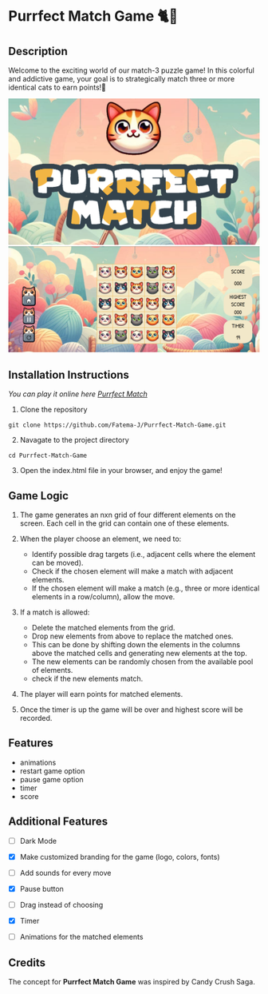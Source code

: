 # Purrfect Match Game 🐈🐾

## Description

Welcome to the exciting world of our match-3 puzzle game! In this colorful and addictive game, your goal is to strategically match three or more identical cats to earn points!🎯

![Logo](./images/logo.png)
![Game UI](./images/game%20ui.png)

## Installation Instructions

_You can play it online here [Purrfect Match](https://purrfectmatch.surge.sh/index.html)_

1. Clone the repository

``` 
git clone https://github.com/Fatema-J/Purrfect-Match-Game.git 
```


2. Navagate to the project directory
```
cd Purrfect-Match-Game
```

3. Open the index.html file in your browser, and enjoy the game!


## Game Logic

1. The game generates an nxn grid of four different elements on the screen. Each cell in the grid can contain one of these elements.



2. When the player choose an element, we need to:
    - Identify possible drag targets (i.e., adjacent cells where the element can be moved).
    - Check if the chosen element will make a match with adjacent elements.
    - If the chosen element will make a match (e.g., three or more identical elements in a row/column), allow the move.
  
     
3. If a match is allowed:
    - Delete the matched elements from the grid.
    - Drop new elements from above to replace the matched ones.
    - This can be done by shifting down the elements in the columns above the matched cells and generating new elements at the top.
    - The new elements can be randomly chosen from the available pool of elements.
    - check if the new elements match.

4. The player will earn points for matched elements. 

5. Once the timer is up the game will be over and highest score will be recorded.


## Features
- animations
- restart game option
- pause game option
- timer
- score



## Additional Features


- [ ] Dark Mode
- [x] Make customized branding for the game (logo, colors, fonts)
- [ ] Add sounds for every move
- [x] Pause button
- [ ] Drag instead of choosing
- [x] Timer
- [ ] Animations for the matched elements



## Credits

The concept for **Purrfect Match Game** was inspired by Candy Crush Saga.



